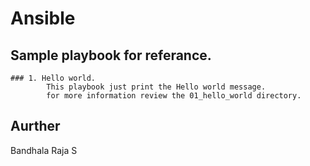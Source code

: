 # Ansible 

## Sample playbook for referance.


  ```
  ### 1. Hello world.
          This playbook just print the Hello world message.  
          for more information review the 01_hello_world directory.
  ```




## Aurther
  Bandhala Raja S